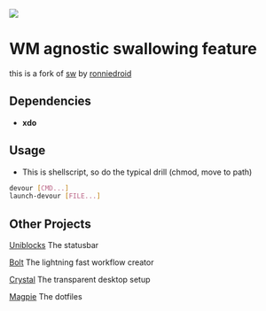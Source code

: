 ![](demo/preview.gif)

# WM agnostic swallowing feature

this is a fork of
[sw](https://github.com/ronniedroid/.dotfiles/blob/master/Scripts/sw) by
[ronniedroid](https://github.com/ronniedroid)

## Dependencies

- **xdo**

## Usage

- This is shellscript, so do the typical drill (chmod, move to path)

```sh
devour [CMD...]
launch-devour [FILE...]
```


## Other Projects

[Uniblocks](https://github.com/salman-abedin/uniblocks)
The statusbar

[Bolt](https://github.com/salman-abedin/bolt)
The lightning fast workflow creator

[Crystal](https://github.com/salman-abedin/crystal)
The transparent desktop setup

[Magpie](https://github.com/salman-abedin/magpie)
The dotfiles
